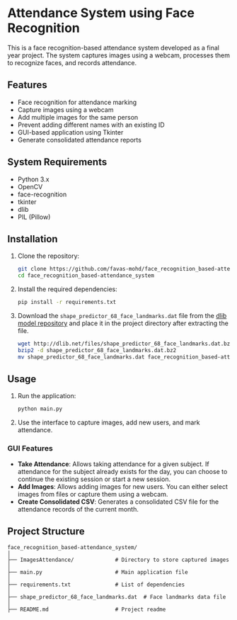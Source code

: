 # Attendance System using Face Recognition

This is a face recognition-based attendance system developed as a final year project. The system captures images using a webcam, processes them to recognize faces, and records attendance.

## Features

- Face recognition for attendance marking
- Capture images using a webcam
- Add multiple images for the same person
- Prevent adding different names with an existing ID
- GUI-based application using Tkinter
- Generate consolidated attendance reports

## System Requirements

- Python 3.x
- OpenCV
- face-recognition
- tkinter
- dlib
- PIL (Pillow)

## Installation

1. Clone the repository:

    ```bash
    git clone https://github.com/favas-mohd/face_recognition_based-attendance_system.git
    cd face_recognition_based-attendance_system
    ```

2. Install the required dependencies:

    ```bash
    pip install -r requirements.txt
    ```

3. Download the `shape_predictor_68_face_landmarks.dat` file from the [dlib model repository](http://dlib.net/files/shape_predictor_68_face_landmarks.dat.bz2) and place it in the project directory after extracting the file.

    ```bash
    wget http://dlib.net/files/shape_predictor_68_face_landmarks.dat.bz2
    bzip2 -d shape_predictor_68_face_landmarks.dat.bz2
    mv shape_predictor_68_face_landmarks.dat face_recognition_based-attendance_system/
    ```

## Usage

1. Run the application:

    ```bash
    python main.py
    ```

2. Use the interface to capture images, add new users, and mark attendance.

### GUI Features

- **Take Attendance**: Allows taking attendance for a given subject. If attendance for the subject already exists for the day, you can choose to continue the existing session or start a new session.
- **Add Images**: Allows adding images for new users. You can either select images from files or capture them using a webcam.
- **Create Consolidated CSV**: Generates a consolidated CSV file for the attendance records of the current month.

## Project Structure

```plaintext
face_recognition_based-attendance_system/
│
├── ImagesAttendance/             # Directory to store captured images
│
├── main.py                       # Main application file
│
├── requirements.txt              # List of dependencies
│
├── shape_predictor_68_face_landmarks.dat  # Face landmarks data file
│
├── README.md                     # Project readme
